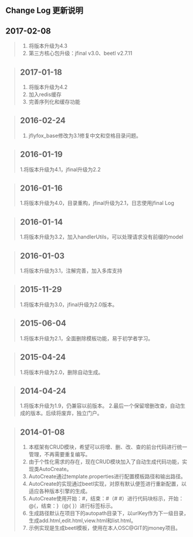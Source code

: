 Change Log 更新说明
------------------------------

## 2017-02-08
> 1. 将版本升级为4.3
> 2. 第三方核心包升级：jfinal v3.0、beetl v2.7.11

>## 2017-01-18
> 1. 将版本升级为4.2
> 2. 加入redis缓存
> 3. 完善序列化和缓存功能

>## 2016-02-24
> 1. jflyfox_base修改为3.1修复中文和空格目录问题。

>## 2016-01-19
> 1.将版本升级为4.1，jfinal升级为2.2

>## 2016-01-16
> 1.将版本升级为4.0，目录重构，jfinal升级为2.1，日志使用jfinal Log

>## 2016-01-14
> 1.将版本升级为3.2，加入handlerUtils，可以处理请求没有前缀的model

>## 2016-01-03
> 1.将版本升级为3.1，注解完善，加入多库支持

>## 2015-11-29
> 1.将版本升级为3.0，jfinal升级为2.0版本。

>## 2015-06-04
> 1.将版本升级为2.1，全面删除模板功能，易于初学者学习。

>## 2015-04-24
> 1.将版本升级为2.0，删除自动生成。

>## 2014-04-24
> 1.将版本升级为1.9，仍兼容以前版本。
> 2.最后一个保留增删改查，自动生成的版本。后续将废弃，独立门户。

>## 2014-01-08
> 1. 本框架有CRUD模块，希望可以将增、删、改、查的前台代码进行统一管理，不再需要重复编写。
> 2. 由于个性化需求的存在，现在CRUD模块加入了自动生成代码功能，实现类AutoCreate。
> 3. AutoCreate通过template.properties进行配置模板路径和输出路径。
> 4. AutoCreate的实现通过beetl实现，对原有默认便签进行重新配置，以适应各种版本引擎的生成。
> 5. AutoCreate使用开始：#，结束：#（#  #）进行代码块标示，开始：@{，结束：}（@{ }）进行标签标示。
> 6. 生成路径默认在项目下的autopath目录下，以urlKey作为下一级目录，生成add.html,edit.html,view.html和list.html。
> 7. 示例实现是生成beetl模板，使用在本人OSC@GIT的jmoney项目。